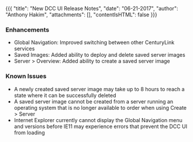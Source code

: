 {{{
"title": "New DCC UI Release Notes",
"date": "06-21-2017",
"author": "Anthony Hakim",
"attachments": [],
"contentIsHTML": false
}}}

### Enhancements

* Global Navigation: Improved switching between other CenturyLink services
* Saved Images: Added ability to deploy and delete saved server images
* Server > Overview: Added ability to create a saved server image

### Known Issues

* A newly created saved server image may take up to 8 hours to reach a state where it can be successfully deleted
* A saved server image cannot be created from a server running an operating system that is no longer available to order when using Create > Server
* Internet Explorer currently cannot display the Global Navigation menu and versions before IE11 may experience errors that prevent the DCC UI from loading
